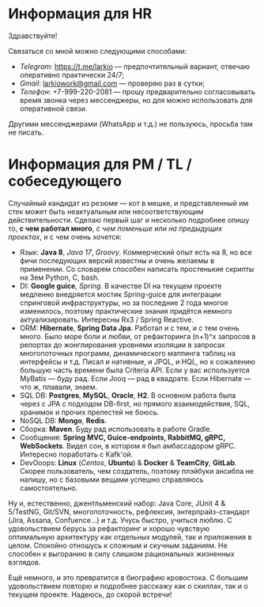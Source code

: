 # Информация для HR

Здравствуйте!

Связаться со мной можно следующими способами:
 - *Telegram*: https://t.me/larkio — предпочтительный вариант, отвечаю оперативно практически 24/7;
 - *Gmail*: larkiowork@gmail.com — проверяю раз в сутки;
 - *Телефон*: +7-999-220-2081 — прошу предварительно согласовывать время звонка через мессенджеры, но для можно использовать для оперативной связи.

Другими мессенджерами (WhatsApp и т.д.) не пользуюсь, просьба там не писать.


# Информация для PM / TL / собеседующего

Случайный кандидат из резюме — кот в мешке, и представленный им стек может быть неактуальным или несоответствующим действительности. Сделаю первый шаг и несколько подробнее опишу то, **с чем работал много**, *с чем поменьше* или *на предыдущих проектах*, и с чем очень хочется:

 - Язык: **Java 8**, *Java 17*, *Groovy*. Коммерческий опыт есть на 8, но все фичи последующих версий известны и очень желаемы в применении.  Со словарем способен написать простенькие скрипты на 3ем Python, С, bash. 
 - DI: **Google guice**, *Spring*. В качестве DI на текущем проекте медленно внедряется мостик Spring-guice для интеграции спринговой инфраструктуры, но за последние 2 года многое изменилось, поэтому практические знания придётся немного актуализировать. Интересны Rx3 / Spring Reactive.
 - ORM: **Hibernate**, **Spring Data Jpa**. Работал и с тем, и с тем очень много. Было море боли и любви, от рефакторинга (n+1)^x запросов в репортах до жонглирования уровнями изоляции в запросах многопоточных программ, динамического маппинга таблиц на интерфейсы и т.д. Писал и нативные, и JPQL, и HQL, но к сожалению большую часть времени была Criteria API. Если у вас используется MyBatis — буду рад. Если Jooq — рад в квадрате. Если Hibernate — что ж, плавали, знаем.
 - SQL DB: **Postgres**, **MySQL**, **Oracle**, **H2**. В основном работа была через с JPA с подходом DB-first, но прямого взаимодействия, SQL, хранимок и прочих прелестей не боюсь.
 - NoSQL DB: **Mongo**, **Redis**.
 - Сборка: **Maven**. Буду рад использовать в работе Gradle.
 - Сообщения: **Spring MVC, Guice-endpoints, RabbitMQ, gRPC, WebSockets**. Видел сон, в котором я был амбассадором gRPC. Интересно поработать с Kafk'ой.
 - DevOoops: **Linux** (*Centos*, **Ubuntu**) & **Docker** & **TeamCity**, **GitLab**. Скорее пользователь, чем создатель, поэтому плэйбуки ансибла не напишу, но с базовыми вещами успешно справляюсь самостоятельно. 

Ну и, естественно, джентльменский набор: Java Core, JUnit 4 & 5/TestNG, Git/SVN, многопоточность, рефлексия, энтерпрайз-стандарт (Jira, Assana, Confuence...) и т.д. Учусь быстро, учиться люблю. С удовольствием берусь за рефакторинг и хорошо чувствую оптимальную архитектуру как отдельных модулей, так и приложения в целом. Спокойно отношусь к сложным и скучным заданиям. Не способен к выгоранию в силу слишком рациональных жизненных взглядов. 

Ещё немного, и это превратится в биографию кровостока. С большим удовольствием повторю и подробнее расскажу как о скиллах, так и о текущем проекте. Надеюсь, до скорой встречи!
